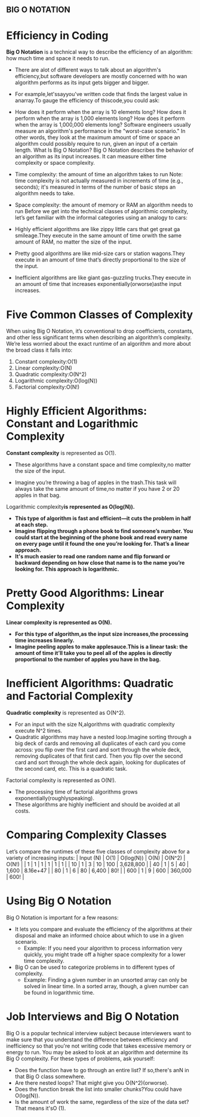 ## BIG O NOTATION
# Efficiency in Coding

<strong>Big O Notation</strong> is a technical way to describe the efficiency of an algorithm: how much time and space it needs to run.
* There are alot of different ways to talk about an algorithm's efficiency,but software developers are mostly concerned with ho wan algorithm performs as its input gets bigger and bigger.

* For example,let'ssayyou've written code that finds the largest value in anarray.To gauge the efficiency of thiscode,you could ask:
* How does it perform when the array is 10 elements long?
How does it perform when the array is 1,000 elements long? How does it perform when the array is 1,000,000 elements long?
Software engineers usually measure an algorithm's performance in the "worst-case scenario." In other words, they look at the maximum amount of time or space an algorithm could possibly require to run, given an input of a certain length.
What Is Big O Notation?
Big O Notation describes the behavior of an algorithm as its input increases. It can measure either time complexity or space complexity.
* Time complexity: the amount of time an algorithm takes to run
Note: time complexity is not actually measured in increments of time (e.g., seconds); it's measured in terms of the number of basic steps an algorithm needs to take.
* Space complexity: the amount of memory or RAM an algorithm needs to run
Before we get into the technical classes of algorithmic complexity, let’s get familiar with the informal categories using an analogy to cars:
* Highly efficient algorithms are like zippy little cars that get great ga smileage.They execute in the same amount of time orwith the same amount of RAM, no matter the size of the input.
*  Pretty good algorithms are like mid-size cars or station wagons.They execute in an amount of time that’s directly proportional to the size of the input.
* Inefficient algorithms are like giant gas-guzzling trucks.They execute in an amount of time that increases exponentially(orworse)asthe input increases.
# Five Common Classes of Complexity
When using Big O Notation, it’s conventional to drop coefficients, constants, and other less significant terms when describing an algorithm’s complexity. We’re less worried about the exact runtime of an algorithm and more about the broad class it falls into:
1. Constant complexity:O(1)
2. Linear complexity:O(N)
3. Quadratic complexity:O(N^2)
4. Logarithmic complexity:O(log(N)) 
5. Factorial complexity:O(N!)

# Highly Efficient Algorithms: Constant and Logarithmic Complexity

<strong>Constant complexity</strong> is represented as O(1).

* These algorithms have a constant space and time complexity,no matter the size of the input.
  
* Imagine you’re throwing a bag of apples in the trash.This task will always take the same amount of time,no matter if you have 2 or 20 apples in that bag.

<storng>Logarithmic complexity<strong>is represented as O(log(N)).

* This type of algorithm is fast and efficient—it cuts the problem in half at each step. 
* Imagine flipping through a phone book to find someone’s number.
You could start at the beginning of the phone book and read every name on every page until it found the one you’re looking for. That’s a linear approach.
* It's much easier to read one random name and flip forward or backward depending on how close that name is to the name you’re looking for. This approach is logarithmic.

# Pretty Good Algorithms: Linear Complexity
<storng>Linear complexity</storng> is represented as O(N).

* For this type of algorithm,as the input size increases,the processing time increases linearly.
* Imagine peeling apples to make applesauce.This is a linear task: the amount of time it’ll take you to peel all of the apples is directly proportional to the number of apples you have in the bag.

# Inefficient Algorithms: Quadratic and Factorial Complexity

<storng>Quadratic complexity</strong> is represented as O(N^2).

* For an input with the size N,algorithms with quadratic complexity execute N^2 times.
* Quadratic algorithms may have a nested loop.Imagine sorting through a big deck of cards and removing all duplicates of each card you come across: you flip over the first card and sort through the whole deck, removing duplicates of that first card. Then you flip over the second card and sort through the whole deck again, looking for duplicates of the second card, etc. This is a quadratic task.

<storng>Factorial complexity</strong> is represented as O(N!).

* The processing time of factorial algorithms grows exponentially(roughlyspeaking).
* These algorithms are highly inefficient and should be avoided at all costs.


# Comparing Complexity Classes
Let’s compare the runtimes of these five classes of complexity above for a variety of increasing inputs:
| Input (N) | O(1) | O(log(N)) | O(N) | O(N^2) | O(N!) | | 1 | 1 | 1 | 1 | 1 | 1 | | 10 | 1 | 3 | 10 | 100 | 3,628,800 | | 40 | 1 | 5 | 40 | 1,600 | 8.16e+47 | | 80 | 1 | 6 | 80 | 6,400 | 80! | | 600 | 1 | 9 | 600 | 360,000 | 600! |

# Using Big O Notation
Big O Notation is important for a few reasons:
* It lets you compare and evaluate the efficiency of the algorithms at their disposal and make an informed choice about which to use in a given scenario.
    * Example: If you need your algorithm to process information very quickly, you might trade off a higher space complexity for a lower time complexity.
* Big O can be used to categorize problems in to different types of complexity.
    * Example: Finding a given number in an unsorted array can only be solved in linear time. In a sorted array, though, a given number can be found in logarithmic time.

# Job Interviews and Big O Notation

Big O is a popular technical interview subject because interviewers want to make sure that you understand the difference between efficiency and inefficiency so that you're not writing code that takes excessive memory or energy to run.
You may be asked to look at an algorithm and determine its Big O complexity. For these types of problems, ask yourself:

* Does the function have to go through an entire list? If so,there's anN in that Big O class somewhere. 
* Are there nested loops? That might give you O(N^2)(orworse).
* Does the function break the list into smaller chunks?You could have O(log(N)).
* Is the amount of work the same, regardless of the size of the data set? That means it'sO (1).